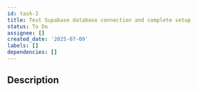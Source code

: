 ```yaml
---
id: task-2
title: Test Supabase database connection and complete setup
status: To Do
assignee: []
created_date: '2025-07-09'
labels: []
dependencies: []
---
```


## Description
